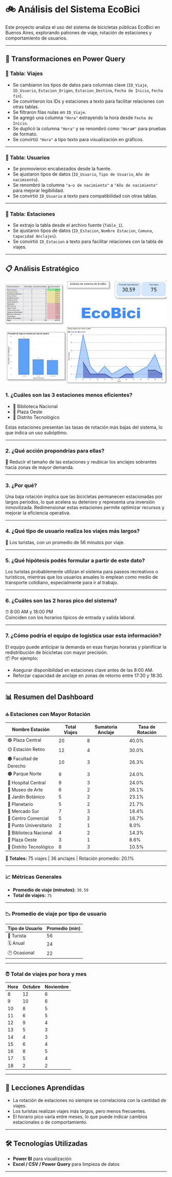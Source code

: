 # 🚲 Análisis del Sistema EcoBici

Este proyecto analiza el uso del sistema de bicicletas públicas EcoBici en Buenos Aires, explorando patrones de viaje, rotación de estaciones y comportamiento de usuarios.

---
## 🧮 Transformaciones en Power Query

### 🔄 Tabla: Viajes

- Se cambiaron los tipos de datos para columnas clave (`ID_Viaje`, `ID_Usuario`, `Estacion_Origen`, `Estacion_Destino`, `Fecha de Inicio`, `Fecha fin`).
- Se convirtieron los IDs y estaciones a texto para facilitar relaciones con otras tablas.
- Se filtraron filas nulas en `ID_Viaje`.
- Se agregó una columna `"Hora"` extrayendo la hora desde `Fecha de Inicio`.
- Se duplicó la columna `"Hora"` y se renombró como `"Hora#"` para pruebas de formato.
- Se convirtió `"Hora"` a tipo texto para visualización en gráficos.

---

### 👥 Tabla: Usuarios

- Se promovieron encabezados desde la fuente.
- Se ajustaron tipos de datos (`ID_Usuario`, `Tipo de Usuario`, `Año de nacimiento`).
- Se renombró la columna `"a–o de nacimiento"` a `"Año de nacimiento"` para mejorar legibilidad.
- Se convirtió `ID_Usuario` a texto para compatibilidad con otras tablas.

---

### 📍 Tabla: Estaciones

- Se extrajo la tabla desde el archivo fuente (`Table_1`).
- Se ajustaron tipos de datos (`ID_Estacion`, `Nombre Estacion`, `Comuna`, `Capacidad Anclajes`).
- Se convirtió `ID_Estacion` a texto para facilitar relaciones con la tabla de viajes.

---

## 📋 Análisis Estratégico

![Dashboard](image.png)

### 1. ¿Cuáles son las 3 estaciones menos eficientes?

- 📍 Biblioteca Nacional  
- 📍 Plaza Oeste  
- 📍 Distrito Tecnológico  

Estas estaciones presentan las tasas de rotación más bajas del sistema, lo que indica un uso subóptimo.

---

### 2. ¿Qué acción propondrías para ellas?

🔧 Reducir el tamaño de las estaciones y reubicar los anclajes sobrantes hacia zonas de mayor demanda.

---

### 3. ¿Por qué?

Una baja rotación implica que las bicicletas permanecen estacionadas por largos períodos, lo que acelera su deterioro y representa una inversión inmovilizada. Redimensionar estas estaciones permite optimizar recursos y mejorar la eficiencia operativa.

---

### 4. ¿Qué tipo de usuario realiza los viajes más largos?

🧳 Los turistas, con un promedio de 56 minutos por viaje.

---

### 5. ¿Qué hipótesis podés formular a partir de este dato?

Los turistas probablemente utilizan el sistema para paseos recreativos o turísticos, mientras que los usuarios anuales lo emplean como medio de transporte cotidiano, especialmente para ir al trabajo.

---

### 6. ¿Cuáles son las 2 horas pico del sistema?

⏰ 8:00 AM y 18:00 PM  
Coinciden con los horarios típicos de entrada y salida laboral.

---

### 7. ¿Cómo podría el equipo de logística usar esta información?

El equipo puede anticipar la demanda en esas franjas horarias y planificar la redistribución de bicicletas con mayor precisión.  
📦 Por ejemplo:
- Asegurar disponibilidad en estaciones clave antes de las 8:00 AM.
- Reforzar capacidad de anclaje en zonas de retorno entre 17:30 y 18:30.

---

## 📊 Resumen del Dashboard

### 🔝 Estaciones con Mayor Rotación

| Nombre Estación         | Total Viajes | Sumatoria Anclaje | Tasa de Rotación |
|-------------------------|--------------|-------------------|------------------|
| 🟢 Plaza Central        | 20           | 8                 | 40.0%            |
| 🟡 Estación Retiro      | 12           | 4                 | 30.0%            |
| 🟠 Facultad de Derecho  | 10           | 3                 | 26.3%            |
| 🟠 Parque Norte         | 9            | 3                 | 24.0%            |
| 🔴 Hospital Central     | 9            | 3                 | 24.0%            |
| 🔴 Museo de Arte        | 6            | 2                 | 26.1%            |
| 🔴 Jardín Botánico      | 5            | 2                 | 23.1%            |
| 🔴 Planetario           | 5            | 2                 | 21.7%            |
| 🔴 Mercado Sur          | 7            | 3                 | 18.4%            |
| 🔴 Centro Comercial     | 5            | 2                 | 16.7%            |
| 🔴 Punto Universitario  | 2            | 1                 | 8.0%             |
| 🔴 Biblioteca Nacional  | 4            | 2                 | 14.3%            |
| 🔴 Plaza Oeste          | 3            | 1                 | 8.6%             |
| 🔴 Distrito Tecnológico | 8            | 3                 | 10.5%            |

**🔹 Totales:** 75 viajes | 36 anclajes | Rotación promedio: 20.1%

---

### 📈 Métricas Generales

- **Promedio de viaje (minutos):** `30.59`
- **Total de viajes:** `75`

---

### 📉 Promedio de viaje por tipo de usuario

| Tipo de Usuario | Promedio (min) |
|-----------------|----------------|
| 🧳 Turista       | 56             |
| 🗓️ Anual         | 24             |
| 🕐 Ocasional     | 22             |

---

### ⏰ Total de viajes por hora y mes

| Hora | Octubre | Noviembre |
|------|---------|-----------|
| 8    | 12      | 6         |
| 9    | 10      | 6         |
| 10   | 8       | 5         |
| 11   | 6       | 5         |
| 12   | 9       | 4         |
| 13   | 5       | 3         |
| 14   | 4       | 3         |
| 15   | 6       | 4         |
| 16   | 8       | 5         |
| 17   | 5       | 4         |
| 18   | 2       | 2         |

---

## 🧠 Lecciones Aprendidas

- La rotación de estaciones no siempre se correlaciona con la cantidad de viajes.
- Los turistas realizan viajes más largos, pero menos frecuentes.
- El horario pico varía entre meses, lo que puede indicar cambios estacionales o de comportamiento.

---

## 🛠️ Tecnologías Utilizadas

- **Power BI** para visualización
- **Excel / CSV / Power Query** para limpieza de datos

---